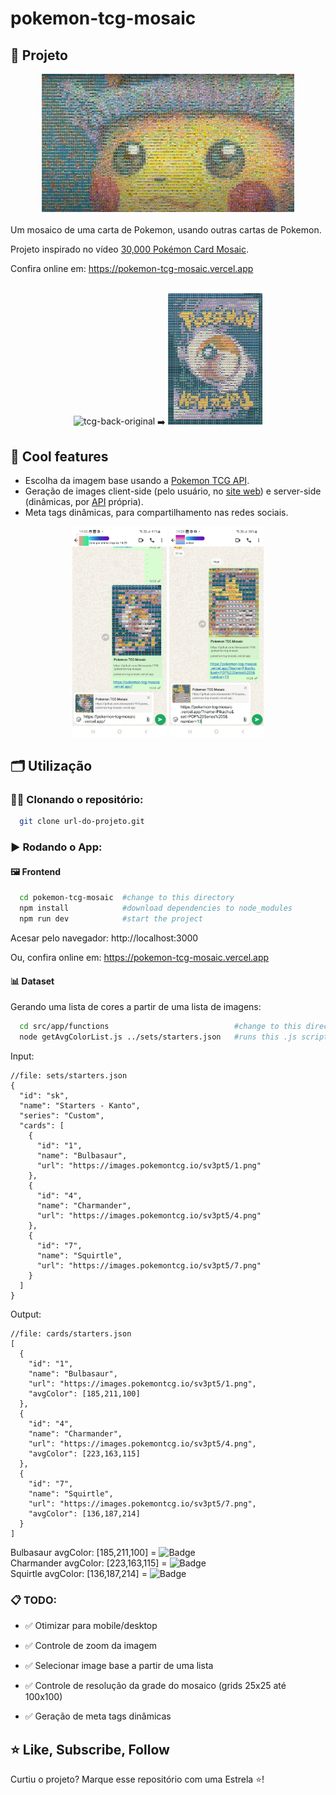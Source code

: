 # pokemon-tcg-mosaic

## 🚀 Projeto

<div align="center">
  <img 
    width="80%"
    alt="thumbnail" 
    title="thumbnail" 
    src="github_assets/youtube_thumbnail.png"
  />
</div>

</br>
Um mosaico de uma carta de Pokemon, usando outras cartas de Pokemon.

Projeto inspirado no vídeo [30,000 Pokémon Card Mosaic](https://www.youtube.com/watch?v=ZRUCJFyFWJQ).

Confira online em: https://pokemon-tcg-mosaic.vercel.app
</br></br>

<div align="center">
  <img 
    width="30%" alt="tcg-back-original" title="tcg-back-original" 
    src="https://i.ebayimg.com/images/g/evMAAOSwlRZflJ-g/s-l400.jpg"
  />
  ➡️ 
  <img 
    width="30%" alt="tcg-back-mosaic" title="tcg-back-mosaic" 
    src="github_assets/tcg-back-mosaic.jpg"
  />
</div>

## 🧊 Cool features
- Escolha da imagem base usando a [Pokemon TCG API](https://pokemontcg.io/).
- Geração de images client-side (pelo usuário, no [site web](https://pokemon-tcg-mosaic.vercel.app)) e server-side (dinâmicas, por [API](https://pokemon-tcg-mosaic.vercel.app/api/og?name=Pikachu&set=POP%20Series%205&number=13) própria).
- Meta tags dinâmicas, para compartilhamento nas redes sociais.

<div align="center">
  <img 
    width="30%" alt="share-whatsapp-1" title="share-whatsapp-1" 
    src="github_assets/share-whatsapp-1.jpg"
  />
  <img 
    width="30%" alt="share-whatsapp-2" title="share-whatsapp-2" 
    src="github_assets/share-whatsapp-2.jpg"
  />
</div>

## 🗂️ Utilização

### 🐑🐑 Clonando o repositório:

```bash
  git clone url-do-projeto.git
```

### ▶️ Rodando o App:

#### 🖼️ Frontend

```bash
  cd pokemon-tcg-mosaic  #change to this directory
  npm install            #download dependencies to node_modules
  npm run dev            #start the project
```

Acesar pelo navegador: http://localhost:3000

Ou, confira online em: https://pokemon-tcg-mosaic.vercel.app

#### 📊 Dataset

Gerando uma lista de cores a partir de uma lista de imagens:
```bash
  cd src/app/functions                            #change to this directory
  node getAvgColorList.js ../sets/starters.json   #runs this .js script with this .json file as input 
```

Input:
```json5
//file: sets/starters.json
{
  "id": "sk",
  "name": "Starters - Kanto",
  "series": "Custom",
  "cards": [
    {
      "id": "1",
      "name": "Bulbasaur",
      "url": "https://images.pokemontcg.io/sv3pt5/1.png"
    },
    {
      "id": "4",
      "name": "Charmander",
      "url": "https://images.pokemontcg.io/sv3pt5/4.png"
    },
    {
      "id": "7",
      "name": "Squirtle",
      "url": "https://images.pokemontcg.io/sv3pt5/7.png"
    }
  ]
}
```

Output:
```json5
//file: cards/starters.json
[
  {
    "id": "1",
    "name": "Bulbasaur",
    "url": "https://images.pokemontcg.io/sv3pt5/1.png",
    "avgColor": [185,211,100]
  },
  {
    "id": "4",
    "name": "Charmander",
    "url": "https://images.pokemontcg.io/sv3pt5/4.png",
    "avgColor": [223,163,115]
  },
  {
    "id": "7",
    "name": "Squirtle",
    "url": "https://images.pokemontcg.io/sv3pt5/7.png",
    "avgColor": [136,187,214]
  }
]
```

Bulbasaur avgColor: [185,211,100] = ![Badge](https://img.shields.io/badge/_____-%23b9d364)</br>
Charmander avgColor: [223,163,115] = ![Badge](https://img.shields.io/badge/_____-%23dfa373)</br>
Squirtle avgColor: [136,187,214] = ![Badge](https://img.shields.io/badge/_____-%2388bbd6)</br>


### 📋 TODO:

- ✅ Otimizar para mobile/desktop
- ✅ Controle de zoom da imagem
- ✅ Selecionar image base a partir de uma lista
- ✅ Controle de resolução da grade do mosaico (grids 25x25 até 100x100)

- ✅ Geração de meta tags dinâmicas

## ⭐ Like, Subscribe, Follow
Curtiu o projeto? Marque esse repositório com uma Estrela ⭐!
